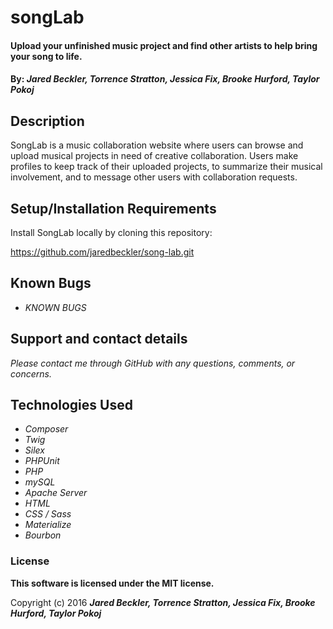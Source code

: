 # songLab

#### Upload your unfinished music project and find other artists to help bring your song to life.

#### By: _**Jared Beckler, Torrence Stratton, Jessica Fix, Brooke Hurford, Taylor Pokoj**_

## Description

SongLab is a music collaboration website where users can browse and upload musical projects in need of creative collaboration. Users make profiles to keep track of their uploaded projects, to summarize their musical involvement, and to message other users with collaboration requests.

## Setup/Installation Requirements

Install SongLab locally by cloning this repository:

https://github.com/jaredbeckler/song-lab.git


## Known Bugs

* _KNOWN BUGS_

## Support and contact details

_Please contact me through GitHub with any questions, comments, or concerns._

## Technologies Used

* _Composer_
* _Twig_
* _Silex_
* _PHPUnit_
* _PHP_
* _mySQL_
* _Apache Server_
* _HTML_
* _CSS / Sass_
* _Materialize_
* _Bourbon_

### License

**This software is licensed under the MIT license.**

Copyright (c) 2016 **_Jared Beckler, Torrence Stratton, Jessica Fix, Brooke Hurford, Taylor Pokoj_**
